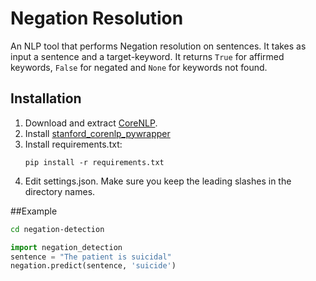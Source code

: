 # Negation Resolution

An NLP tool that performs Negation resolution on sentences. It takes as input a sentence and a target-keyword. It returns `True` for affirmed keywords, `False` for negated and `None` for keywords not found.

## Installation

1. Download and extract [CoreNLP](http://stanfordnlp.github.io/CoreNLP/#download). 
2. Install [stanford_corenlp_pywrapper](https://github.com/brendano/stanford_corenlp_pywrapper)
3. Install requirements.txt:
	```
	pip install -r requirements.txt
	```
4. Edit settings.json. Make sure you keep the leading slashes in the directory names.

##Example

```bash
cd negation-detection
```

```python
import negation_detection
sentence = "The patient is suicidal"
negation.predict(sentence, 'suicide')
```